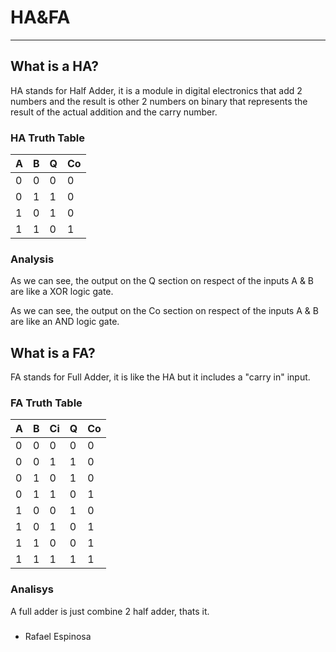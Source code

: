 # HA&FA
-------------
## What is a HA?
HA stands for Half Adder, it is a module in digital electronics that add 2 numbers and the result is other 2 numbers on binary that represents the result of the actual addition and the carry number.

### HA Truth Table

|  A  |  B  |  Q  |  Co |
|-----|-----|-----|-----|
|  0  |  0  |  0  |  0  |
|  0  |  1  |  1  |  0  |
|  1  |  0  |  1  |  0  |
|  1  |  1  |  0  |  1  |

### Analysis
As we can see, the output on the Q section on respect of the inputs A & B are like a XOR logic gate.

As we can see, the output on the Co section on respect of the inputs A & B are like an AND logic gate.

## What is a FA?
FA stands for Full Adder, it is like the HA but it includes a "carry in" input.

### FA Truth Table

|  A  |  B  |  Ci |  Q  |  Co |
|-----|-----|-----|-----|-----|
|  0  |  0  |  0  |  0  |  0  |
|  0  |  0  |  1  |  1  |  0  |
|  0  |  1  |  0  |  1  |  0  |
|  0  |  1  |  1  |  0  |  1  |
|  1  |  0  |  0  |  1  |  0  |
|  1  |  0  |  1  |  0  |  1  |
|  1  |  1  |  0  |  0  |  1  |
|  1  |  1  |  1  |  1  |  1  |

### Analisys
A full adder is just combine 2 half adder, thats it.

### 
- Rafael Espinosa
